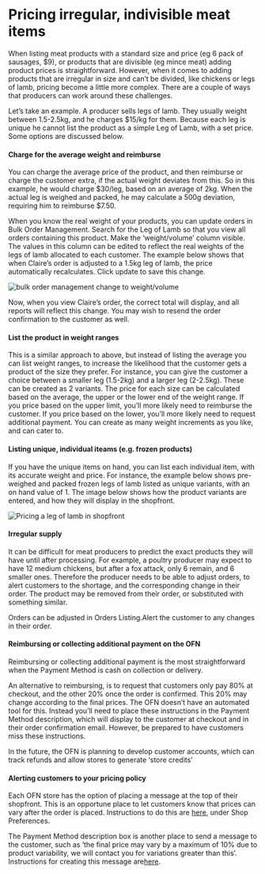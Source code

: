# Pricing irregular, indivisible meat items

When listing meat products with a standard size and price \(eg 6 pack of sausages, $9\), or products that are divisible \(eg mince meat\) adding product prices is straightforward. However, when it comes to adding products that are irregular in size and can’t be divided, like chickens or legs of lamb, pricing become a little more complex. There are a couple of ways that producers can work around these challenges.

Let’s take an example. A producer sells legs of lamb. They usually weight between 1.5-2.5kg, and he charges $15/kg for them. Because each leg is unique he cannot list the product as a simple Leg of Lamb, with a set price. Some options are discussed below.

#### Charge for the average weight and reimburse

You can charge the average price of the product, and then reimburse or charge the customer extra, if the actual weight deviates from this. So in this example, he would charge $30/leg, based on an average of 2kg. When the actual leg is weighed and packed, he may calculate a 500g deviation, requiring him to reimburse $7.50.

When you know the real weight of your products, you can update orders in Bulk Order Management. Search for the Leg of Lamb so that you view all orders containing this product. Make the ‘weight/volume’ column visible. The values in this column can be edited to reflect the real weights of the legs of lamb allocated to each customer. The example below shows that when Claire’s order is adjusted to a 1.5kg leg of lamb, the price automatically recalculates. Click update to save this change.

![](https://openfoodnetwork.org/wp-content/uploads/2015/05/Change-to-order-weightvolume.png "bulk order management change to weight/volume")

Now, when you view Claire’s order, the correct total will display, and all reports will reflect this change. You may wish to resend the order confirmation to the customer as well.

#### List the product in weight ranges

This is a similar approach to above, but instead of listing the average you can list weight ranges, to increase the likelihood that the customer gets a product of the size they prefer. For instance, you can give the customer a choice between a smaller leg \(1.5-2kg\) and a larger leg \(2-2.5kg\). These can be created as 2 variants. The price for each size can be calculated based on the average, the upper or the lower end of the weight range. If you price based on the upper limit, you’ll more likely need to reimburse the customer. If you price based on the lower, you’ll more likely need to request additional payment. You can create as many weight increments as you like, and can cater to.

#### Listing unique, individual iteams \(e.g. frozen products\)

If you have the unique items on hand, you can list each individual item, with its accurate weight and price. For instance, the example below shows pre-weighed and packed frozen legs of lamb listed as unique variants, with an on hand value of 1. The image below shows how the product variants are entered, and how they will display in the shopfront.

![](https://openfoodnetwork.org/wp-content/uploads/2015/05/Leg-of-lamb-example.png "Pricing a leg of lamb in shopfront")

#### Irregular supply

It can be difficult for meat producers to predict the exact products they will have until after processing. For example, a poultry producer may expect to have 12 medium chickens, but after a fox attack, only 6 remain, and 6 smaller ones. Therefore the producer needs to be able to adjust orders, to alert customers to the shortage, and the corresponding change in their order. The product may be removed from their order, or substituted with something similar.

Orders can be adjusted in Orders Listing.Alert the customer to any changes in their order.

#### Reimbursing or collecting additional payment on the OFN

Reimbursing or collecting additional payment is the most straightforward when the Payment Method is cash on collection or delivery.

An alternative to reimbursing, is to request that customers only pay 80% at checkout, and the other 20% once the order is confirmed. This 20% may change according to the final prices. The OFN doesn’t have an automated tool for this. Instead you’ll need to place these instructions in the Payment Method description, which will display to the customer at checkout and in their order confirmation email. However, be prepared to have customers miss these instructions.

In the future, the OFN is planning to develop customer accounts, which can track refunds and allow stores to generate ‘store credits’

#### Alerting customers to your pricing policy

Each OFN store has the option of placing a message at the top of their shopfront. This is an opportune place to let customers know that prices can vary after the order is placed. Instructions to do this are [here](http://openfoodnetwork.org/platform/user-guide/producer-set-up-guide/your-profile/), under Shop Preferences.

The Payment Method description box is another place to send a message to the customer, such as ‘the final price may vary by a maximum of 10% due to product variability, we will contact you for variations greater than this’. Instructions for creating this message are[here](http://openfoodnetwork.org/platform/user-guide/producer-set-up-guide/payment-methods-2/).


